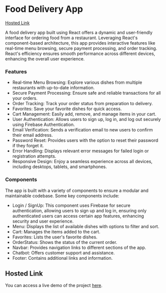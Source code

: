 # Food Delivery App
[Hosted Link]()

A food delivery app built using React offers a dynamic and user-friendly interface for ordering food from a restaurant. Leveraging React's component-based architecture, this app provides interactive features like real-time menu browsing, secure payment processing, and order tracking. React's efficiency ensures smooth performance across different devices, enhancing the overall user experience.

### Features
- Real-time Menu Browsing: Explore various dishes from multiple restaurants with up-to-date information.
- Secure Payment Processing: Ensure safe and reliable transactions for all your orders.
- Order Tracking: Track your order status from preparation to delivery.
- Favorites: Save your favorite dishes for quick access.
- Cart Management: Easily add, remove, and manage items in your cart.
- User Authentication: Allows users to sign up, log in, and log out securely using Firebase Authentication.
- Email Verification: Sends a verification email to new users to confirm their email address.
- Password Reset: Provides users with the option to reset their password if they forget it.
- Error Handling: Displays relevant error messages for failed login or registration attempts.
- Responsive Design: Enjoy a seamless experience across all devices, including desktops, tablets, and smartphones.

### Components
The app is built with a variety of components to ensure a modular and maintainable codebase. Some key components include:

- Login / SignUp: This component uses Firebase for secure authentication, allowing users to sign up and log in, ensuring only authenticated users can access certain app features, enhancing security and user experience.
- Menu: Displays the list of available dishes with options to filter and sort.
- Cart: Manages the items added to the cart.
- Favorites: Lists the user's favorite dishes.
- OrderStatus: Shows the status of the current order.
- Navbar: Provides navigation links to different sections of the app.
- Chatbot: Offers customer support and assistance.
- Footer: Contains additional links and information.

## Hosted Link

You can access a live demo of the project [here]().
